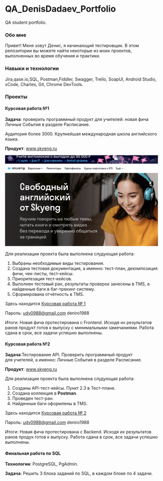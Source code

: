 # QA_DenisDadaev_Portfolio
QA student portfolio.

### Обо мне

Привет! Меня зовут Денис, я начинающий тестировщик. 
В этом репозитории вы можете найти некоторые из моих проектов, выполненных во время обучения и практики. 

### Навыки и технологии

Jira,qase.io,SQL, Postman,Fiddler, Swagger, Trello, 
SoapUI, Android Studio, xCode, Charles, Git, Chrome DevTools.

### Проекты
#### Курсовая работа №1
**Задача**: проверить программный продукт для учителей: новая фича Личные События в разделе Расписание.

Аудитория более 3000. Крупнейшая международная школа английского языка.

**Продукт**: www.skyeng.ru

![Тестируемый веб продукт](https://github.com/DenisDaDaeV/QA_DenisDadaev_Portfolio/blob/main/Снимок%20экрана%202023-09-23%20в%2014.41.52.png?raw=true)

Для реализации проекта была выполнена слудующая работа:  

1) Выбраны необходимые виды тестирования.
2) Создана тестовая документация, а именно: тест-план, декомпозиция фичи, чек-листы, тест-кейсы. 
3) Приоритезация тест-кейсов. 
4) Выполнен тестовый ран, результаты проверок занесены в TMS, а найденные баги в баг-трекинг систему.
5) Сформирована отчётность в TMS.

Здесь находится [Курсовая работа № 1](https://deniro-report.atlassian.net/wiki/spaces/~63fc600a2847866310fda5a9/pages/1703982/-)

Пароль: 
udv0988@gmail.com
deniro1988

Итоги: Новая фича протестирована с Frontend. Исходя их результатов ранов продукт готов к выпуску с минимальными замечаниями. Работа сдана в срок, все задачи успешно выполнены.

#### Курсовая работа №2

**Задача**:Тестирование API. Проверить программный продукт для учителей, а именно: Личные События в разделе Расписание.

**Продукт**: www.skyeng.ru

Для реализации проекта была выполнена слудующая работа:  

1) Созданы API-тест-кейсы. Пункт 2.3 в Тест-плане.
2) Создана коллекция в **Postman**.
3) Проведен тест-ран.
4) Найденные баги оформлены в TMS.

Здесь находится [Курсовая работа № 2](https://deniro-report.atlassian.net/wiki/spaces/~63fc600a2847866310fda5a9/pages/1703982/-)

Пароль: 
udv0988@gmail.com
deniro1988

Итоги: Новая фича протестирована с Backend. Исходя их результатов ранов продук готов к выпуску. Работа сдана в срок, все задачи успешно выполнены.

#### Финальная работа по SQL

**Технологии**: PostgreSQL, PgAdmin.

**Задача**: Решить 3 блока заданий по SQL, в каждом блоке по 4 задачи.



